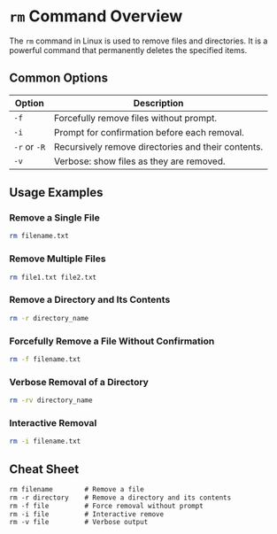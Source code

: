 # `rm` Command Overview

The `rm` command in Linux is used to remove files and directories. It is a powerful command that permanently deletes the specified items.

## Common Options

| Option      | Description                                     |
|-------------|-------------------------------------------------|
| `-f`        | Forcefully remove files without prompt.         |
| `-i`        | Prompt for confirmation before each removal.    |
| `-r` or `-R`| Recursively remove directories and their contents. |
| `-v`        | Verbose: show files as they are removed.        |

## Usage Examples

### Remove a Single File

```bash
rm filename.txt
```

### Remove Multiple Files

```bash
rm file1.txt file2.txt
```

### Remove a Directory and Its Contents

```bash
rm -r directory_name
```

### Forcefully Remove a File Without Confirmation

```bash
rm -f filename.txt
```

### Verbose Removal of a Directory

```bash
rm -rv directory_name
```

### Interactive Removal

```bash
rm -i filename.txt
```

## Cheat Sheet

```markdown
rm filename        # Remove a file
rm -r directory    # Remove a directory and its contents
rm -f file         # Force removal without prompt
rm -i file         # Interactive remove
rm -v file         # Verbose output
```
